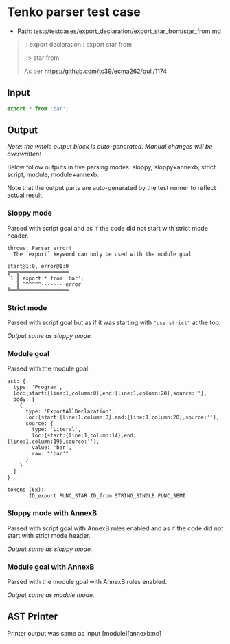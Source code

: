 # Tenko parser test case

- Path: tests/testcases/export_declaration/export_star_from/star_from.md

> :: export declaration : export star from
>
> ::> star from
>
> As per https://github.com/tc39/ecma262/pull/1174

## Input

`````js
export * from 'bar';
`````

## Output

_Note: the whole output block is auto-generated. Manual changes will be overwritten!_

Below follow outputs in five parsing modes: sloppy, sloppy+annexb, strict script, module, module+annexb.

Note that the output parts are auto-generated by the test runner to reflect actual result.

### Sloppy mode

Parsed with script goal and as if the code did not start with strict mode header.

`````
throws: Parser error!
  The `export` keyword can only be used with the module goal

start@1:0, error@1:0
╔══╦════════════════
 1 ║ export * from 'bar';
   ║ ^^^^^^------- error
╚══╩════════════════

`````

### Strict mode

Parsed with script goal but as if it was starting with `"use strict"` at the top.

_Output same as sloppy mode._

### Module goal

Parsed with the module goal.

`````
ast: {
  type: 'Program',
  loc:{start:{line:1,column:0},end:{line:1,column:20},source:''},
  body: [
    {
      type: 'ExportAllDeclaration',
      loc:{start:{line:1,column:0},end:{line:1,column:20},source:''},
      source: {
        type: 'Literal',
        loc:{start:{line:1,column:14},end:{line:1,column:19},source:''},
        value: 'bar',
        raw: "'bar'"
      }
    }
  ]
}

tokens (6x):
       ID_export PUNC_STAR ID_from STRING_SINGLE PUNC_SEMI
`````

### Sloppy mode with AnnexB

Parsed with script goal with AnnexB rules enabled and as if the code did not start with strict mode header.

_Output same as sloppy mode._

### Module goal with AnnexB

Parsed with the module goal with AnnexB rules enabled.

_Output same as module mode._

## AST Printer

Printer output was same as input [module][annexb:no]

